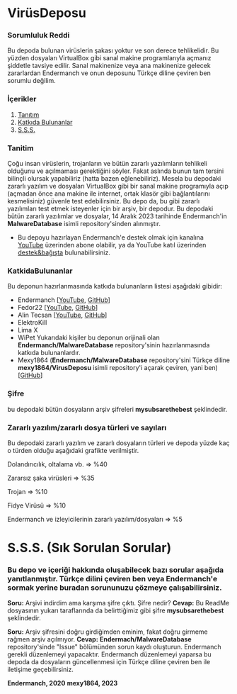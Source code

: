 # VirüsDeposu
### Sorumluluk Reddi
Bu depoda bulunan virüslerin şakası yoktur ve son derece tehlikelidir. Bu yüzden dosyaları VirtualBox gibi sanal makine programlarıyla açmanız şiddetle tavsiye edilir. Sanal makinenize veya ana makinenize gelecek zararlardan Endermanch ve onun deposunu Türkçe diline çeviren ben sorumlu değilim.

### İçerikler
1. [Tanıtım](#tanitim)
2. [Katkıda Bulunanlar](#katkidabulunanlar)
3. [S.S.S.](#s.s.s.)

### Tanitim
Çoğu insan virüslerin, trojanların ve bütün zararlı yazılımların tehlikeli olduğunu ve açılmaması gerektiğini söyler. Fakat aslında bunun tam tersini bilinçli olursak yapabiliriz (hatta bazen eğlenebiliriz). Mesela bu depodaki zararlı yazılım ve dosyaları VirtualBox gibi bir sanal makine programıyla açıp (açmadan önce ana makine ile internet, ortak klasör gibi bağlantılarını kesmelisiniz) güvenle test edebilirsiniz. Bu depo da, bu gibi zararlı yazılımları test etmek isteyenler için bir arşiv, bir depodur. Bu depodaki bütün zararlı yazılımlar ve dosyalar, 14 Aralık 2023 tarihinde Endermanch'in **MalwareDatabase** isimli repository'sinden alınmıştır.
* Bu depoyu hazırlayan Endermanch'e destek olmak için kanalına [YouTube](https://malwat.ch/youtube) üzerinden abone olabilir, ya da YouTube katıl üzerinden [destek&bağışta](https://youtube.com/channel/UCWb-66XSFCV5vgKEbl22R6Q/join) bulunabilirsiniz.

### KatkidaBulunanlar
Bu deponun hazırlanmasında katkıda bulunanların listesi aşağıdaki gibidir:
* Endermanch [[YouTube](https://youtube.com/channel/UCWb-66XSFCV5vgKEbl22R6Q/), [GitHub](https://github.com/Endermanch)]
* Fedor22 [[YouTube](https://youtube.com/channel/UCFB6WenBFAJqV-c2kZYYu5g), [GitHub](https://github.com/Fedor22)]
* Alin Tecsan [[YouTube](https://www.youtube.com/channel/UCfHTUGM0KxkUMBH5vD6u0-g), [GitHub](https://github.com/AlinResources)]
* ElektroKill
* Lima X
* WiPet
  Yukarıdaki kişiler bu deponun orijinali olan **Endermanch/MalwareDatabase** repository'sinin hazırlanmasında katkıda bulunanlardır.
* Mexy1864 (**Endermanch/MalwareDatabase** repository'sini Türkçe diline **mexy1864/VirusDeposu** isimli repository'i açarak çeviren, yani ben) [[GitHub](https://github.com/mexy1864)]

### Şifre
bu depodaki bütün dosyaların arşiv şifreleri **mysubsarethebest** şeklindedir.

### Zararlı yazılım/zararlı dosya türleri ve sayıları
Bu depodaki zararlı yazılım ve zararlı dosyaların türleri ve depoda yüzde kaç o türden olduğu aşağıdaki grafikte verilmiştir.

Dolandırıcılık, oltalama vb. => %40

Zararsız şaka virüsleri => %35

Trojan => %10

Fidye Virüsü => %10

Endermanch ve izleyicilerinin zararlı yazılım/dosyaları => %5

# S.S.S. (Sık Sorulan Sorular)
### Bu depo ve içeriği hakkında oluşabilecek bazı sorular aşağıda yanıtlanmıştır. Türkçe dilini çeviren ben veya Endermanch'e sormak yerine buradan sorununuzu çözmeye çalışabilirsiniz.
**Soru:** Arşivi indirdim ama karşıma şifre çıktı. Şifre nedir?
**Cevap:** Bu ReadMe dosyasının yukarı taraflarında da belirttiğimiz gibi şifre **mysubsarethebest** şeklindedir.


**Soru:** Arşiv şifresini doğru girdiğimden eminim, fakat doğru girmeme rağmen arşiv açılmıyor.
**Cevap:** **Endermach/MalwareDatabase** repository'sinde "Issue" bölümünden sorun kaydı oluşturun. Endermanch gerekli düzenlemeyi yapacaktır. Endermanch düzenlemeyi yaparsa bu depoda da dosyaların güncellenmesi için Türkçe diline çeviren ben ile iletişime geçebilirsiniz.


**Endermanch, 2020**
**mexy1864, 2023**
